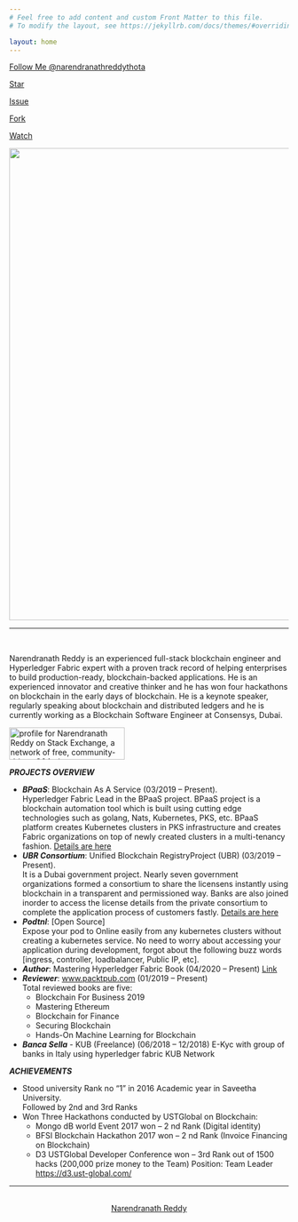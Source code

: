 ```yaml
---
# Feel free to add content and custom Front Matter to this file.
# To modify the layout, see https://jekyllrb.com/docs/themes/#overriding-theme-defaults

layout: home
---
```

<!-- Place this tag where you want the button to render. -->
<a class="github-button" href="https://github.com/narendranathreddythota" data-color-scheme="no-preference: dark; light: dark; dark: dark;" data-size="large" data-show-count="true" aria-label="Follow @narendranathreddythota on GitHub">Follow Me @narendranathreddythota</a><!-- Place this tag in your head or just before your close body tag. -->
<script async defer src="https://buttons.github.io/buttons.js"></script>
<!-- Place this tag where you want the button to render. -->
<a class="github-button" href="https://github.com/narendranathreddythota/podtnl" data-color-scheme="no-preference: dark; light: dark; dark: dark;" data-size="large" data-show-count="true" aria-label="Star narendranathreddythota/podtnl on GitHub">Star</a><!-- Place this tag in your head or just before your close body tag. -->
<script async defer src="https://buttons.github.io/buttons.js"></script>
<!-- Place this tag where you want the button to render. -->
<a class="github-button" href="https://github.com/narendranathreddythota/podtnl/issues" data-color-scheme="no-preference: dark; light: dark; dark: dark;" data-size="large" data-show-count="true" aria-label="Issue narendranathreddythota/podtnl on GitHub">Issue</a><!-- Place this tag in your head or just before your close body tag. -->
<script async defer src="https://buttons.github.io/buttons.js"></script>
<!-- Place this tag where you want the button to render. -->
<a class="github-button" href="https://github.com/narendranathreddythota/podtnl/fork" data-color-scheme="no-preference: dark; light: dark; dark: dark;" data-size="large" data-show-count="true" aria-label="Fork narendranathreddythota/podtnl on GitHub">Fork</a><!-- Place this tag in your head or just before your close body tag. -->
<script async defer src="https://buttons.github.io/buttons.js"></script>
<!-- Place this tag where you want the button to render. -->
<a class="github-button" href="https://github.com/narendranathreddythota/podtnl/subscription" data-color-scheme="no-preference: dark; light: dark; dark: dark;" data-size="large" data-show-count="true" aria-label="Watch narendranathreddythota/podtnl on GitHub">Watch</a><!-- Place this tag in your head or just before your close body tag. -->
<script async defer src="https://buttons.github.io/buttons.js"></script>
<img align="center" width="850" src="../images/naren1.png">
<hr>
<br>

<p>Narendranath Reddy is an experienced full-stack blockchain engineer and Hyperledger Fabric expert with a proven track record of helping enterprises to build production-ready, blockchain-backed applications. He is an experienced innovator and creative thinker and he has won four hackathons on blockchain in the early days of blockchain. He is a keynote speaker, regularly speaking about blockchain and distributed ledgers and he is currently working as a Blockchain Software Engineer at Consensys, Dubai.</p>
<a  href="https://stackexchange.com/users/13226109"><img src="https://stackexchange.com/users/flair/13226109.png" width="208" height="58" alt="profile for Narendranath Reddy on Stack Exchange, a network of free, community-driven Q&amp;A sites" title="profile for Narendranath Reddy on Stack Exchange, a network of free, community-driven Q&amp;A sites"></a>

***PROJECTS OVERVIEW***
- ***BPaaS***: Blockchain As A Service (03/2019 – Present). <br/>
  Hyperledger Fabric Lead in the BPaaS project. BPaaS project is a blockchain automation tool which is built using cutting edge technologies such as golang, Nats, Kubernetes, PKS, etc. BPaaS platform creates Kubernetes clusters in PKS infrastructure and creates Fabric organizations on top of newly created clusters in a multi-tenancy fashion. [Details are here](https://app.dev.consensys-dubai.net/)
- ***UBR Consortium***: Unified Blockchain RegistryProject (UBR) (03/2019 – Present). <br/>
  It is a Dubai government project. Nearly seven government organizations formed  a consortium to share the licensens instantly using blockchain in a transparent and permissioned way. Banks are also joined inorder to access the license details from the private consortium to complete the application process of customers fastly. [Details are here](https://www.smartdubai.ae/newsroom/news/dubai-economy-and-dubai-pulse-launch-unified-business-registry-platformed)
- ***Podtnl***:   [Open Source] <br/>
  Expose your pod to Online easily from any kubernetes clusters without creating a kubernetes service. No need to worry about accessing your application during development, forgot about the following buzz words [ingress, controller, loadbalancer, Public IP, etc].
- ***Author***: Mastering Hyperledger Fabric Book (04/2020 – Present)
[Link](https://narendranathreddythota.github.io/masteringhyperledgerfabric/)
- ***Reviewer***: www.packtpub.com (01/2019 – Present)<br/>
Total reviewed books are five:
  - Blockchain For Business 2019
  - Mastering Ethereum
  - Blockchain for Finance
  - Securing Blockchain
  - Hands-On Machine Learning for Blockchain
- ***Banca Sella*** - KUB (Freelance) (06/2018 – 12/2018)
E-Kyc with group of banks in Italy using hyperledger fabric KUB Network

***ACHIEVEMENTS***
- Stood university Rank no “1” in 2016 Academic year in Saveetha University. <br/> Followed by 2nd and 3rd Ranks
- Won Three Hackathons conducted by USTGlobal on Blockchain: 
  - Mongo dB world Event 2017 won – 2 nd Rank (Digital identity)
  - BFSI Blockchain Hackathon 2017 won – 2 nd Rank (Invoice Financing on Blockchain)
  - D3 USTGlobal Developer Conference won – 3rd Rank out of 1500 hacks (200,000 prize money to the Team) Position: Team Leader https://d3.ust-global.com/

<hr>
<br>
<div align="center" class="LI-profile-badge"  data-version="v1" data-size="medium" data-locale="en_US" data-type="vertical" data-theme="light" data-vanity="narendranathreddythota"><a class="LI-simple-link" href='https://ae.linkedin.com/in/narendranathreddythota?trk=profile-badge'>Narendranath Reddy</a></div>
<script type="text/javascript" src="https://platform.linkedin.com/badges/js/profile.js" async defer></script>